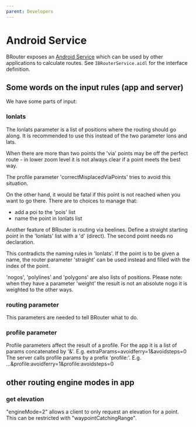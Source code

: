 ```yaml
---
parent: Developers
---
```


# Android Service

BRouter exposes an [Android
Service](https://developer.android.com/guide/components/services) which can be
used by other applications to calculate routes. See `IBRouterService.aidl` for
the interface definition.


## Some words on the input rules (app and server)

We have some parts of input:

### lonlats

The lonlats parameter is a list of positions where the routing should go along. It is recommended to use this instead of the two parameter lons and lats.

When there are more than two points the 'via' points may be off the perfect route - in lower zoom level it is not always clear if a point meets the best way.

The profile parameter 'correctMisplacedViaPoints' tries to avoid this situation.

On the other hand, it would be fatal if this point is not reached when you want to go there.
There are to choices to manage that:
- add a poi to the 'pois' list
- name the point in lonlats list

Another feature of BRouter is routing via beelines.
Define a straight starting point in the 'lonlats' list with a 'd' (direct). The second point needs no declaration.

This contradicts the naming rules in 'lonlats'. If the point is to be given a name, the router parameter 'straight' can be used instead and filled with the index of the point.

'nogos', 'polylines' and 'polygons' are also lists of positions.
Please note: when they have a parameter 'weight' the result is not an absolute nogo it is weighted to the other ways.

### routing parameter

This parameters are needed to tell BRouter what to do.

### profile parameter

Profile parameters affect the result of a profile.
For the app it is a list of params concatenated by '&'. E.g. extraParams=avoidferry=1&avoidsteps=0
The server calls profile params by a prefix 'profile:'. E.g. ...&profile:avoidferry=1&profile:avoidsteps=0


## other routing engine modes in app

### get elevation

"engineMode=2" allows a client to only request an elevation for a point. This can be restricted with "waypointCatchingRange".
